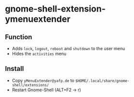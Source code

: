 # gnome-shell-extension-ymenuextender

## Function
* Adds `lock`, `logout`, `reboot` and `shutdown` to the user menu
* Hides the `activities` menu

## Install
* Copy `yMenuExtender@yafp.de` to `$HOME/.local/share/gnome-shell/extensions/`
* Restart Gnome-Shell (ALT+F2 -> r)
